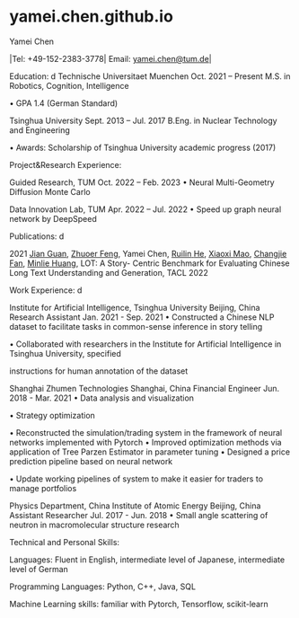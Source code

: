 # yamei.chen.github.io
<a name="br1"></a>Yamei Chen

|Tel: +49-152-2383-3778| Email: yamei.chen@tum.de|

Education: d
Technische Universitaet Muenchen Oct. 2021 – Present
M.S. in Robotics, Cognition, Intelligence

• GPA 1.4 (German Standard)

Tsinghua University Sept. 2013 – Jul. 2017 B.Eng. in Nuclear Technology and Engineering

• Awards: Scholarship of Tsinghua University academic progress (2017)

Project&Research Experience:

Guided Research, TUM Oct. 2022 – Feb. 2023 • Neural Multi-Geometry Diffusion Monte Carlo

Data Innovation Lab, TUM Apr. 2022 – Jul. 2022 • Speed up graph neural network by DeepSpeed

Publications: d

2021 [Jian](https://arxiv.org/search/cs?searchtype=author&query=Guan%2C+J)[ ](https://arxiv.org/search/cs?searchtype=author&query=Guan%2C+J)[Guan](https://arxiv.org/search/cs?searchtype=author&query=Guan%2C+J), [Zhuoer](https://arxiv.org/search/cs?searchtype=author&query=Feng%2C+Z)[ ](https://arxiv.org/search/cs?searchtype=author&query=Feng%2C+Z)[Feng](https://arxiv.org/search/cs?searchtype=author&query=Feng%2C+Z), Yamei Chen, [Ruilin](https://arxiv.org/search/cs?searchtype=author&query=He%2C+R)[ ](https://arxiv.org/search/cs?searchtype=author&query=He%2C+R)[He](https://arxiv.org/search/cs?searchtype=author&query=He%2C+R), [Xiaoxi](https://arxiv.org/search/cs?searchtype=author&query=Mao%2C+X)[ ](https://arxiv.org/search/cs?searchtype=author&query=Mao%2C+X)[Mao](https://arxiv.org/search/cs?searchtype=author&query=Mao%2C+X), [Changjie](https://arxiv.org/search/cs?searchtype=author&query=Fan%2C+C)[ ](https://arxiv.org/search/cs?searchtype=author&query=Fan%2C+C)[Fan](https://arxiv.org/search/cs?searchtype=author&query=Fan%2C+C), [Minlie](https://arxiv.org/search/cs?searchtype=author&query=Huang%2C+M)[ ](https://arxiv.org/search/cs?searchtype=author&query=Huang%2C+M)[Huang](https://arxiv.org/search/cs?searchtype=author&query=Huang%2C+M), LOT: A Story- Centric Benchmark for Evaluating Chinese Long Text Understanding and Generation, TACL 2022

Work Experience: d

Institute for Artificial Intelligence, Tsinghua University Beijing, China
Research Assistant Jan. 2021 - Sep. 2021
• Constructed a Chinese NLP dataset to facilitate tasks in common-sense inference in story telling

• Collaborated with researchers in the Institute for Artificial Intelligence in Tsinghua University, specified

instructions for human annotation of the dataset

Shanghai Zhumen Technologies Shanghai, China
Financial Engineer Jun. 2018 - Mar. 2021
• Data analysis and visualization

• Strategy optimization

• Reconstructed the simulation/trading system in the framework of neural networks implemented with Pytorch
• Improved optimization methods via application of Tree Parzen Estimator in parameter tuning
• Designed a price prediction pipeline based on neural network

• Update working pipelines of system to make it easier for traders to manage portfolios

Physics Department, China Institute of Atomic Energy Beijing, China
Assistant Researcher Jul. 2017 - Jun. 2018
• Small angle scattering of neutron in macromolecular structure research

Technical and Personal Skills:

Languages: Fluent in English, intermediate level of Japanese, intermediate level of German

Programming Languages: Python, C++, Java, SQL

Machine Learning skills: familiar with Pytorch, Tensorflow, scikit-learn
